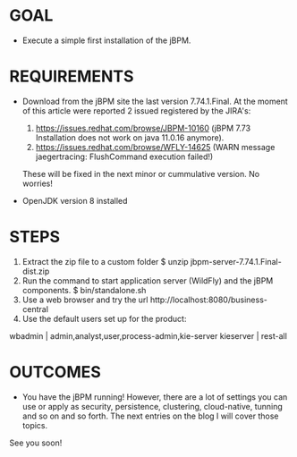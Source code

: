  
# GOAL
* Execute a simple first installation of the jBPM.

# REQUIREMENTS
* Download from the jBPM site the last version 7.74.1.Final.
  At the moment of this article were reported 2 issued registered by the JIRA's:
  1. https://issues.redhat.com/browse/JBPM-10160 (jBPM 7.73 Installation does not work on java 11.0.16 anymore). 
  2. https://issues.redhat.com/browse/WFLY-14625 (WARN message jaegertracing: FlushCommand execution failed!)

  These will be fixed in the next minor or cummulative version. No worries!

* OpenJDK version 8 installed

# STEPS
1. Extract the zip file to a custom folder 
   $ unzip jbpm-server-7.74.1.Final-dist.zip
2. Run the command to start application server (WildFly) and the jBPM components.
   $ bin/standalone.sh
3. Use a web browser and try the url http://localhost:8080/business-central
4. Use the default users set up for the product:
 
wbadmin | admin,analyst,user,process-admin,kie-server
kieserver | rest-all

# OUTCOMES
* You have the jBPM running! However, there are a lot of settings you can use or apply as security, persistence, clustering, cloud-native, tunning and so on and so forth.
The next entries on the blog I will cover those topics.

See you soon!
